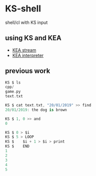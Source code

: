 # KS-shell
shell/cl with KS input

## using KS and KEA

- [KEA stream](https://github.com/KEA-corp/KEA-stream)
- [KEA interpreter](https://github.com/KEA-corp/simple-py)

## previous work
```dart
KS $ ls
cpp/
game.py
text.txt

KS $ cat text.txt, "20/01/2019" >> find
20/01/2019: the dog is brown

KS $ 1, 0 >> and
0

KS $ 0 > $i
KS $ 5 > LOOP
KS $    $i + 1 > $i > print
KS $    END
1
2
3
4
5
```